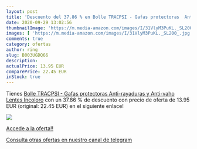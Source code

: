 ```yaml
---
layout: post
title: 'Descuento del 37.86 % en Bolle TRACPSI - Gafas protectoras  Anti-'
date: 2020-09-29 13:02:56
thumbnailImage: 'https://m.media-amazon.com/images/I/31VlyM3PuKL._SL200_.jpg'
images: [ 'https://m.media-amazon.com/images/I/31VlyM3PuKL._SL200_.jpg' ]
comments: true
category: ofertas
author: ring
slug: B003UGDQ66
description:
actualPrice: 13.95 EUR
comparePrice: 22.45 EUR
inStock: true
---
```


Tienes [Bolle TRACPSI - Gafas protectoras  Anti-rayaduras y Anti-vaho  Lentes Incoloro](https://www.amazon.com/dp/B003UGDQ66/?tag=redken08-20) con un 37.86 % de descuento con precio de oferta de 13.95 EUR (original: 22.45 EUR) en el siguiente enlace!

[![](https://m.media-amazon.com/images/I/31VlyM3PuKL._SL200_.jpg)](https://www.amazon.com/dp/B003UGDQ66/?tag=redken08-20)

[Accede a la oferta!!](https://www.amazon.com/dp/B003UGDQ66/?tag=redken08-20)

[Consulta otras ofertas en nuestro canal de telegram](https://t.me/s/ofertas25)
